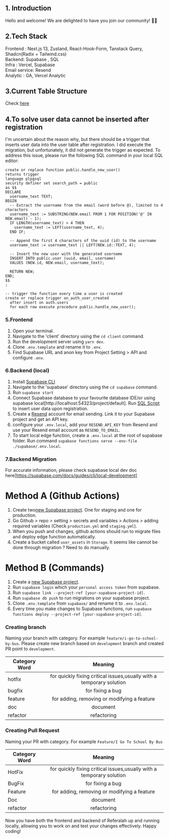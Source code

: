 ## 1. Introduction

Hello and welcome! We are delighted to have you join our community! 🎉🌟

## 2.Tech Stack

Frontend : Next.js 13, Zustand, React-Hook-Form, Tanstack Query, Shadcn(Radix + Tailwind.css)  
Backend: Supabase , SQL  
Infra : Vercel, Supabase  
Email service: Resend  
Analytic : GA, Vercel Analytic

## 3.Current Table Structure

Check [here](https://dbdiagram.io/d/Referalah-651b7b71ffbf5169f0e71a7a)

## 4.To solve user data cannot be inserted after registration

I'm uncertain about the reason why, but there should be a trigger that inserts user data into the user table after registration. I did execute the migration, but unfortunately, it did not generate the trigger as expected. To address this issue, please run the following SQL command in your local SQL editor:

```line_numbers,js
create or replace function public.handle_new_user()
returns trigger
language plpgsql
security definer set search_path = public
as $$
DECLARE
  username_text TEXT;
BEGIN
  -- Extract the username from the email (word before @), limited to 4 characters
  username_text := SUBSTRING(NEW.email FROM 1 FOR POSITION('@' IN NEW.email) - 1);
  IF LENGTH(username_text) > 4 THEN
    username_text := LEFT(username_text, 4);
  END IF;

  -- Append the first 4 characters of the uuid (id) to the username
  username_text := username_text || LEFT(NEW.id::TEXT, 4);

  -- Insert the new user with the generated username
  INSERT INTO public.user (uuid, email, username)
  VALUES (NEW.id, NEW.email, username_text);

  RETURN NEW;
END;
$$
;

-- trigger the function every time a user is created
create or replace trigger on_auth_user_created
  after insert on auth.users
  for each row execute procedure public.handle_new_user();
```

### 5.Frontend

1.  Open your terminal.
2.  Navigate to the 'client' directory using the `cd client` command.
3.  Run the development server using `yarn dev`.
4.  Clone `.env.template` and rename it to `.env`.
5.  Find Supabase URL and anon key from Project Setting > API and configure `.env`.

### 6.Backend (local)

1. Install [Supabase CLI](https://supabase.com/docs/guides/cli/getting-started#updating-the-supabase-cli)
2. Navigate to the 'supabase' directory using the `cd supabase` command.
3. Run `supabase start`
4. Connect Supabase database to your favourite database IDE/or using supabase local[http://localhost:54323/project/default]. Run [SQL Script](#to-solve-user-data-cannot-be-inserted-after-registration) to insert user data upon registration.
5. Create a [Resend](https://resend.com) account for email sending. Link it to your Supabase project and get an API key.
6. configure your `.env.local`, add your `RESEND_API_KEY` from Resend and use your Resend email account as `RESEND_TO_EMAIL`.
7. To start local edge function, create a `.env.local` at the root of supabase folder. Run command `supabase functions serve --env-file ./supabase/.env.local`.

### 7.Backend Migration

For accurate information, please check supabase local dev doc here[https://supabase.com/docs/guides/cli/local-development]

# Method A (Github Actions)

1. Create two[new Supabase project](https://supabase.com/dashboard/projects). One for staging and one for production.
2. Go Github > repo > setting > secrets and variables > Actions > adding required variables (Check `production.yml` and `staging.yml`).
3. When you push and changes, github actions should run to migrate files and deploy edge function automatically.
4. Create a bucket called `user_assets` in `Storage`. It seems like cannot be done through migration ? Need to do manually.

# Method B (Commands)

1. Create a [new Supabase project](https://supabase.com/dashboard/projects).
2. Run `supabase login` which your `personal access token` from supabase.
3. Run `supabase link --project-ref [your-supabase-project-id]`.
4. Run `supabase db push` to run migrations on your supabase project.
5. Clone `.env.template` from `supabase/` and rename it to `.env.local`.
6. Every time you make changes to Supabase functions, run `supabase functions deploy --project-ref [your-supabase-project-id]`.

### Creating branch

Naming your branch with category. For example `feature/i-go-to-school-by-bus`. Please create new branch based on `development` branch and created PR point to `development`.

| Category Word |                               Meaning                                |
| ------------- | :------------------------------------------------------------------: |
| hotfix        | for quickly fixing critical issues,usually with a temporary solution |
| bugfix        |                           for fixing a bug                           |
| feature       |             for adding, removing or modifying a feature              |
| doc           |                               document                               |
| refactor      |                             refactoring                              |

### Creating Pull Request

Naming your PR with category. For example `Feature/I Go To School By Bus`

| Category Word |                               Meaning                                |
| ------------- | :------------------------------------------------------------------: |
| HotFix        | for quickly fixing critical issues,usually with a temporary solution |
| BugFix        |                           for fixing a bug                           |
| Feature       |             for adding, removing or modifying a feature              |
| Doc           |                               document                               |
| refactor      |                             refactoring                              |

Now you have both the frontend and backend of Referalah up and running locally, allowing you to work on and test your changes effectively. Happy coding!

